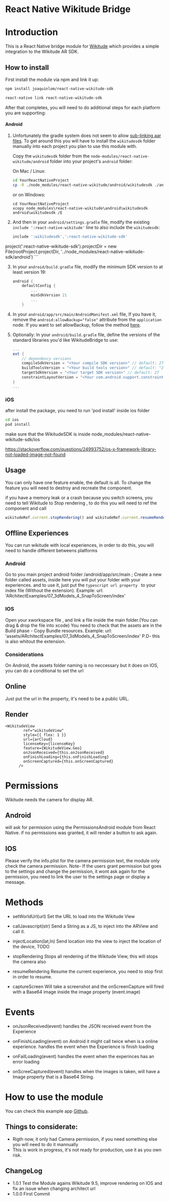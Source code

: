 # React Native Wikitude Bridge

# Introduction 
This is a React Native bridge module for [Wikitude](https://www.wikitude.com/) which provides a simple integration to the Wikitude AR SDK. 

## How to install

First install the module via npm and link it up:

```bash
npm install joaquinlom/react-native-wikitude-sdk

react-native link react-native-wikitude-sdk
```
After that completes, you will need to do additional steps for each platform you are supporting:

#### Android

1. Unfortunately the gradle system does not seem to allow [sub-linking aar files](https://issuetracker.google.com/issues/36971586). To get around this you will have to install the `wikitudesdk` folder manually into each project you plan to use this module with. 

	Copy the `wikitudesdk` folder from the `node-modules/react-native-wikitude/android` folder into your project's `android` folder: 

	On Mac / Linux: 
	
	```bash
	cd YourReactNativeProject
	cp -R ./node_modules/react-native-wikitude/android/wikitudesdk ./android/wikitudesdk
	```
	
	or on Windows:
	
	```dos
	cd YourReactNativeProject
	xcopy node_modules\react-native-wikitude\android\wikitudesdk android\wikitudesdk /E
	```

2. And then in your `android/settings.gradle` file, modify the existing `include ':react-native-wikitude'` line to also include the `wikitudesdk`:
	```gradle
	include ':wikitudesdk',':react-native-wikitude-sdk'
project(':react-native-wikitude-sdk').projectDir = new File(rootProject.projectDir, '../node_modules/react-native-wikitude-sdk/android')
	```
	
3. In your `android/build.gradle` file, modify the minimum SDK version to at least version 19:
	```gradle
	android {
		defaultConfig {
			...
			minSdkVersion 21
			...
		}
	```
4. In your `android/app/src/main/AndroidManifest.xml` file, If you have it, remove the `android:allowBackup="false"` attribute from the `application` node. If you want to set allowBackup, follow the method [here](https://github.com/OfficeDev/msa-auth-for-android/issues/21).
	
5. Optionally: In your `android/build.gradle` file, define the versions of the standard libraries you'd like WikitudeBridge to use:
	```gradle
	...
	ext {
		// dependency versions
		compileSdkVersion = "<Your compile SDK version>" // default: 27
		buildToolsVersion = "<Your build tools version>" // default: "27.0.3"
		targetSdkVersion = "<Your target SDK version>" // default: 27
		constraintLayoutVersion = "<Your com.android.support.constraint:constraint-layout version>" //default "1.0.2"
	}
	...
	```

### iOS
after install the package, you need to run 'pod install' inside ios folder

```bash
cd ios
pod install
```

make sure that the WikitudeSDK is inside node_modules/react-native-wikitude-sdk/ios

https://stackoverflow.com/questions/24993752/os-x-framework-library-not-loaded-image-not-found

## Usage
You can only have one feature enable, the default is all.
To change the feature you will need to destroy and recreate the component.

if you have a memory leak or a crash because you switch screens, you need to tell Wikitude to 
Stop rendering , to do this you will need to ref the component and call 

```javascript
wikitudeRef.current.stopRendering() and wikitudeRef.current.resumeRendering()
```

## Offline Experiences
You can run wikitude with local experiences, in order to do this, you will need to handle different betweens platforms

### Android
Go to you main project android folder /android/app/src/main ; Create a new folder called assets, inside here you will put your folder with your experiences.
and to use it, just put the ```typescript url property ``` to your index file (Without the extension). 
Example:
	url: 'ARchitectExamples/07_3dModels_4_SnapToScreen/index'

### IOS
Open your xworkspace file , and link a file inside the main folder.(You can drag & drop the file into xcode) 
You need to check that the assets are in the Build phase - Copy Bundle resources. 
Example:
	url: 'assets/ARchitectExamples/07_3dModels_4_SnapToScreen/index'
	P.D- this is also whitout the extension.

### Considerations
On Android, the assets folder naming is no neccessary but it does on IOS, you can do a conditional to set the url


## Online
Just put the url in the property, it's need to be  a public URL.

## Render

```ecmascript 6
<WikitudeView
        ref="wikitudeView"
        style={{ flex: 1 }}
        url={arCloud}
        licenseKey={licenseKey}
        feature={WikitudeView.Geo}
        onJsonReceived={this.onJsonReceived}
        onFinishLoading={this.onFinishLoading}
		onScreenCaptured={this.onScreenCaptured}
      />
```
# Permissions
Wikitude needs the camera for display AR.

## Android
 will ask for permission using the PermissionsAndroid module from React Native. if no permissions was granted, it will render a button to ask again.

## IOS
Please verify the info.plist for the camera permission text, the module only check the camera permission. 
Note- If the users grant permission but goes to the settings and change the permission, it wont ask again for the permission, you need to link the user to the settings page or display a message.



# Methods

- setWorldUrl(url)
	Set the URL to load into the Wikitude View

- callJavascript(str)
	Send a String as a JS, to inject into the ARView and call it.
	
- injectLocation(lat,ln)
	Send location into the view to inject the location of the device, TODO

- stopRendering
	Stops all rendering of the Wikitude View, this will stops the camera also

- resumeRendering
	Resume the current experience, you need to stop first in order to resume.

- captureScreen
	Will take a screenshot and the onScreenCapture will fired with a Base64 image inside the image property (event.image)

# Events
- onJsonReceived(event)
	handles the JSON received event from the Experience

- onFinishLoading(event)
	on Android it might call twice when is a online experience. handles the event when the Experience is finish loading

- onFailLoading(event)
	handles the event when the experinces has an error loading

- onScreeCaptured(event)
	handles when the images is taken, will have a Image property that is a Base64 String.

# How to use the module

You can check this example app [Github](https://github.com/joaquinlom/react-native-wikitude-sdk-example).

## Things to considerate:
- Rigth now, it only had Camera permission, if you need something else you will need to do it mannually
- This is work in progress, it's not ready for production, use it as you own risk.

## ChangeLog
- 1.0.1
	Test the Module agains Wikitude 9.5, improve rendering on IOS and fix an issue when changing architect url
- 1.0.0
	First Commit